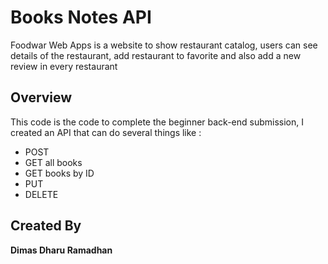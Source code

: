 # Books Notes API
Foodwar Web Apps is a website to show restaurant catalog, users can see details of the restaurant, add restaurant to favorite and also add a new review in every restaurant  

## Overview
This code is the code to complete the beginner back-end submission, I created an API that can do several things like :
- POST
- GET all books
- GET books by ID
- PUT
- DELETE
 
 ## Created By
 **Dimas Dharu Ramadhan**

